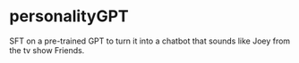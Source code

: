 # personalityGPT
SFT on a pre-trained GPT to turn it into a chatbot that sounds like Joey from the tv show Friends.